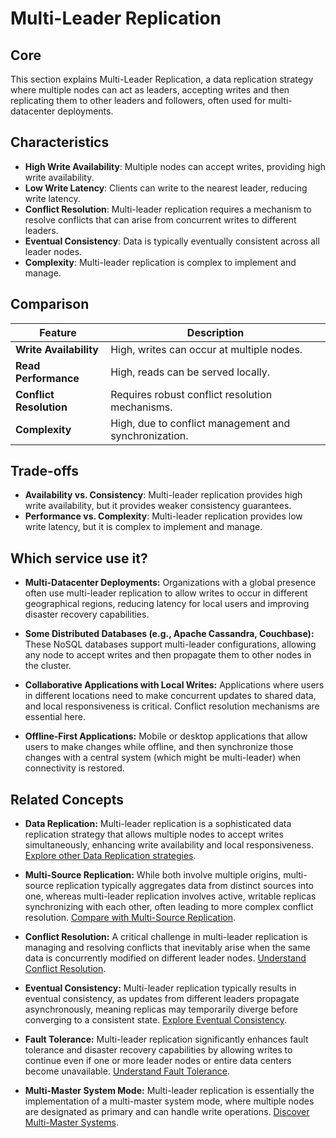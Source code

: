 # Multi-Leader Replication

## Core

This section explains Multi-Leader Replication, a data replication strategy where multiple nodes can act as leaders, accepting writes and then replicating them to other leaders and followers, often used for multi-datacenter deployments.

## Characteristics

- **High Write Availability**: Multiple nodes can accept writes, providing high write availability.
- **Low Write Latency**: Clients can write to the nearest leader, reducing write latency.
- **Conflict Resolution**: Multi-leader replication requires a mechanism to resolve conflicts that can arise from concurrent writes to different leaders.
- **Eventual Consistency**: Data is typically eventually consistent across all leader nodes.
- **Complexity**: Multi-leader replication is complex to implement and manage.

## Comparison

| Feature | Description |
|---|---|
| **Write Availability** | High, writes can occur at multiple nodes. |
| **Read Performance** | High, reads can be served locally. |
| **Conflict Resolution** | Requires robust conflict resolution mechanisms. |
| **Complexity** | High, due to conflict management and synchronization. |

## Trade-offs

- **Availability vs. Consistency**: Multi-leader replication provides high write availability, but it provides weaker consistency guarantees.
- **Performance vs. Complexity**: Multi-leader replication provides low write latency, but it is complex to implement and manage.

## Which service use it?



-   **Multi-Datacenter Deployments:** Organizations with a global presence often use multi-leader replication to allow writes to occur in different geographical regions, reducing latency for local users and improving disaster recovery capabilities.

-   **Some Distributed Databases (e.g., Apache Cassandra, Couchbase):** These NoSQL databases support multi-leader configurations, allowing any node to accept writes and then propagate them to other nodes in the cluster.

-   **Collaborative Applications with Local Writes:** Applications where users in different locations need to make concurrent updates to shared data, and local responsiveness is critical. Conflict resolution mechanisms are essential here.

-   **Offline-First Applications:** Mobile or desktop applications that allow users to make changes while offline, and then synchronize those changes with a central system (which might be multi-leader) when connectivity is restored.

## Related Concepts

-   **Data Replication:** Multi-leader replication is a sophisticated data replication strategy that allows multiple nodes to accept writes simultaneously, enhancing write availability and local responsiveness. [Explore other Data Replication strategies](../README.md).

-   **Multi-Source Replication:** While both involve multiple origins, multi-source replication typically aggregates data from distinct sources into one, whereas multi-leader replication involves active, writable replicas synchronizing with each other, often leading to more complex conflict resolution. [Compare with Multi-Source Replication](../multi-source/README.md).

-   **Conflict Resolution:** A critical challenge in multi-leader replication is managing and resolving conflicts that inevitably arise when the same data is concurrently modified on different leader nodes. [Understand Conflict Resolution](../../conflict-resolution/README.md).

-   **Eventual Consistency:** Multi-leader replication typically results in eventual consistency, as updates from different leaders propagate asynchronously, meaning replicas may temporarily diverge before converging to a consistent state. [Explore Eventual Consistency](../../consistency-models/eventual-consistency/README.md).

-   **Fault Tolerance:** Multi-leader replication significantly enhances fault tolerance and disaster recovery capabilities by allowing writes to continue even if one or more leader nodes or entire data centers become unavailable. [Understand Fault Tolerance](../../fault-tolerance/README.md).

-   **Multi-Master System Mode:** Multi-leader replication is essentially the implementation of a multi-master system mode, where multiple nodes are designated as primary and can handle write operations. [Discover Multi-Master Systems](../../system-mode/multi-master/README.md).
